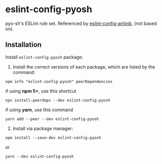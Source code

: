 # eslint-config-pyosh

pyo-sh's ESLint rule set.
Referenced by [eslint-config-airbnb](https://www.npmjs.com/package/eslint-config-airbnb), (not based on).

## Installation

Install `eslint-config-pyosh` package:

1. Install the correct versions of each package, which are listed by the command:

```
npm info "eslint-config-pyosh" peerDependencies
```

if using **npm 5+**, use this shortcut

```
npx install-peerdeps --dev eslint-config-pyosh
```

if using **yarn**, use this command

```
yarn add --peer --dev eslint-config-pyosh
```

2. Install via package manager:

```
npm install --save-dev eslint-config-pyosh
```

or

```
yarn --dev eslint-config-pyosh
```
